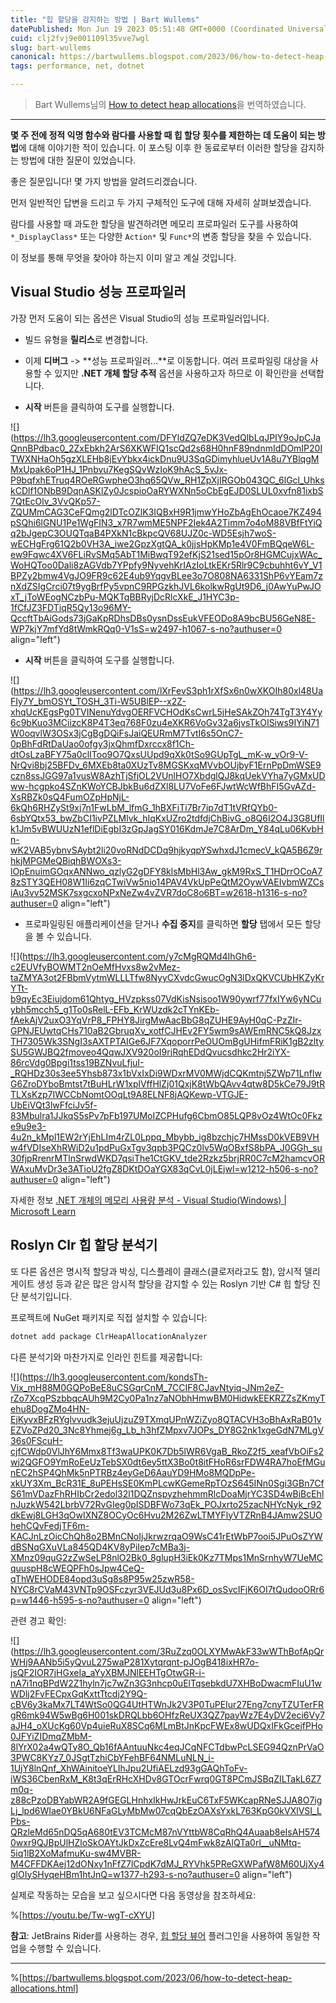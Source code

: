 ```yaml
---
title: "힙 할당을 감지하는 방법 | Bart Wullems"
datePublished: Mon Jun 19 2023 05:51:48 GMT+0000 (Coordinated Universal Time)
cuid: clj2fvj9e001109l35vve7wgl
slug: bart-wullems
canonical: https://bartwullems.blogspot.com/2023/06/how-to-detect-heap-allocations.html
tags: performance, net, dotnet

---
```


> Bart Wullems님의 [How to detect heap allocations](https://bartwullems.blogspot.com/2023/06/how-to-detect-heap-allocations.html)을 번역하였습니다.

---

**몇 주 전에 정적 익명 함수와 람다를 사용할 때 힙 할당 횟수를 제한하는 데 도움이 되는 방법**에 대해 이야기한 적이 있습니다. 이 포스팅 이후 한 동료로부터 이러한 할당을 감지하는 방법에 대한 질문이 있었습니다.

좋은 질문입니다! 몇 가지 방법을 알려드리겠습니다.

먼저 일반적인 답변을 드리고 두 가지 구체적인 도구에 대해 자세히 살펴보겠습니다.

람다를 사용할 때 과도한 할당을 발견하려면 메모리 프로파일러 도구를 사용하여 `*_DisplayClass*` 또는 다양한 `Action*` 및 `Func*`의 변종 할당을 찾을 수 있습니다.

이 정보를 통해 무엇을 찾아야 하는지 이미 알고 계실 것입니다.

## Visual Studio 성능 프로파일러

가장 먼저 도움이 되는 옵션은 Visual Studio의 성능 프로파일러입니다.

* 빌드 유형을 **릴리스**로 변경합니다.
    
* 이제 **디버그** -&gt; **성능 프로파일러...**로 이동합니다. 여러 프로파일링 대상을 사용할 수 있지만 **.NET 개체 할당 추적** 옵션을 사용하고자 하므로 이 확인란을 선택합니다.
    

* **시작** 버튼을 클릭하여 도구를 실행합니다.
    

![](https://lh3.googleusercontent.com/DFYldZQ7eDK3VedQlbLqJPIY9oJpCJaQnnBPdbac0_2ZxEbkh2ArS6XKWFIQ1scQd2s68H0hnF89ndnmIdDOmIP20ITWXNHaOh5gzXLEHb8jEvYbkx4ickDnu9U3SqGDimyhlueUv1A8u7YBlqgMMxUpak6oP1HJ_1Pnbvu7KegSQvWzIoK9hAcS_5vJx-P9bqfxhETruq4ROeRGwpheO3hq65QVw_RH1ZpXjIRGOb043QC_6lGcl_UhkskCDlf1ONbB9DqnASKlZy0JcspioOaRYWXNn5oCbEgEJD0SLUL0xvfn81ixbS7QtEcOlv_3VvQKp57-ZQUMmCAG3CeFQmg2lDTcOZlK3IQBxH9R1jmwYHoZbAgEhOcaoe7KZ494pSQhi6lGNU1Pe1WgFIN3_x7R7wmME5NPF2Iek4A2Timm7o4oM88VBfFtYiQq2bJgepC3OUQTqaB4PXkN1cBkpcQV68UJZ0c-WD5Esjh7woS-wECHgFrg61Q2b0VH3A_iwe2GpzXgtQA_k0jjsHpKMp1e4V0FmBQqeW6L-ew9Fqwc4XV6FLiRvSMq5AbT1MiBwqT92efKjS21sed15pOr8HGMCujxWAc_WoHQToo0Dali8zAGVdb7YPpfy9NyvehKrIAzIoLtkEKr5Rlr9C9cbuhht6vY_V1BPZy2bmw4VgJO9FR9c62E4ub9YqgvBLee3o7O808NA6331ShP6vYEam7znXdZSIgCrci07t9ygBrfPy5vpnC9RPGzkhJVL6kolkwRgUt9D6_j0AwYuPwJOxT_jToWEogNCzbPu-MQKTqBBRyjDcRlcXkE_J1HYC3p-1fCfJZ3FDTiqR5Qy13o96MY-QccftTbAiGods73jGaKpRDhsDBs0ysnDssEukVFEODo8A9bcBU56GeN8E-WP7kjY7mfYd8tWmkRQq0-V1sS=w2497-h1067-s-no?authuser=0 align="left")

* **시작** 버튼을 클릭하여 도구를 실행합니다.
    

![](https://lh3.googleusercontent.com/lXrFevS3ph1rXfSx6n0wXKOIh80xl48UaFIy7Y_bmOSYt_TOSH_3Ti-W5UBlEP--x2Z-xhqUcKEgsPg0TVINenuYdvgOERFVCHOdKsCwrL5jHeSAkZOh74TgT3Y4Yy6c9bKuo3MCiizcK8P4T3eq768F0zu4eXKR6VoGv32a6jvsTkOISiws9IYiN71W0oqvlW3OSx3jCgBgDQiFsJaiQEURmM7TvtI6s5OnC7-0pBhFdRtDaUao0ofgy3jxQhmfDxrccx8f1Ch-dtOsLzaBFY75a0clIToo9O7QxsUUpd9qXk0tSo9GUpTgL_mK-w_vOr9-V-NrQvi8bj25BFDv_6MXEb8ta0XUzTv8MGSKxqMVvbOUjbyF1ErnPpDmWSE9czn8ssJGG97a1vusW8AzhTjSfjOL2VUnlHO7XbdglQJ8kqUekVYha7yGMxUDww-hcgpko4SZnKWoYCBJbkBu6dZXl8LU7VoFe6FJwtWcWfBhFI5GvAZd-XsRBZk0sQ4FumOZpHpNjL-6kQh6RHZySt9xj7n1FwLbM_lfmG_1hBXFjTi7Br7ip7dT1tVRfQYb0-6sbYQtx53_bwZbCI1ivPZLMlvk_hIqKxUZro2tdfdjChBivG_o8Q6I2O4J3G8UfIlk1Jm5vBWUUzN1eflDiEgbI3zGpJagSY016KdmJe7C8ArDm_Y84qLu06KvbHn-wK2VAB5ybnvSAybt2li20voRNdDCDq9hjkyqpYSwhxdJ1cmecV_kQA5B6Z9rhkjMPGMeQBiqhBWOXs3-lOpEnuimGOqxANNwo_qzlyG2gDFY8klsMbHl3Aw_gkM9RxS_T1HDrrOCoA78zSTY3QEH08W1Ii6zqCTwiVw5nio14PAV4VkUpPeQtM2OywVAEIvbmWZCsiAu3vv52MSK7sxgcxoNPxNeZw4vZVR7doC8o6BT=w2618-h1316-s-no?authuser=0 align="left")

* 프로파일링된 애플리케이션을 닫거나 **수집 중지**를 클릭하면 **할당** 탭에서 모든 할당을 볼 수 있습니다.
    

![](https://lh3.googleusercontent.com/y7cMgRQMd4IhGh6-c2EUVfyBOWMT2nOeMfHvxs8w2vMez-taZMYA3ot2FBbmVytmWLLLTfw8NyyCXvdcGwucOgN3lDxQKVCUbHKZyKrYTt-b9qyEc3Eiujdom61Qhtyg_HVzpkss07VdKisNsisoo1W90ywrf77fxIYw6yNCuybh5mcch5_g1To0sRelL-EFb_KrWUzdk2cTYnKEb-fAekAjV2uxO3YqVrP8_FPHY8JirgMwAacBbG8qZUHE9AyH0qC-PzZIr-GPNJEUwtqCHs710aB2GbruqXv_xotfCJHEv2FY5wm9sAWEmRNC5kQ8JzxTH7305Wk3SNgI3sAXTPTAIGe6JF7XqoporrPeOUOmBgUHifmFRiK1gB2zltySU5GWJBQ2fmoveo4QqwJXV920oI9rjRqhEDdQvucsdhkc2Hr2iYX-86rcVdg0Bpgi1tss19BZNvuLfjuI-_RQHDz30s3ee5Yhsb873x1bVxIxDi9WDxrMV0MWjdCQKmtnj5ZWp71LnflwG6ZroDYboBmtst7tBuHLrW1xplVffHlZj01QxjK8tWbQAvv4qtw8D5kCe79J9tRTLXsKzp7IWCCbNomtOOqLt9A8ELNF8jAQKewp-VTGJE-UbEiVQt3lwFfciJv5f-83Mbulra1JJkqS5sPv7pFb197UMoIZCPHufg6CbmO85LQP8vOz4WtOc0Fkze9u9e3-4u2n_kMpl1EW2rYjEhLIm4rZL0Lppq_Mbybb_ig8bzchjc7HMssD0kVEB9VHw4fVDIseXhRWiD2u1pdPuGxTgv3qpb3PQCz0lv5WqOBxfS8bPA_J0GGh_su30fjpRrenrMTlnSrwdWKD7qsiThe1CtGKV_tde2Rzkz5brjRR0C7cM2hamcvORWAxuMvDr3e3ATioU2fgZ8DKtDOaYGX83qCvL0jLEjwl=w1212-h506-s-no?authuser=0 align="left")

자세한 정보 [.NET 개체의 메모리 사용량 분석 - Visual Studio(Windows) | Microsoft Learn](https://learn.microsoft.com/en-us/visualstudio/profiling/dotnet-alloc-tool?view=vs-2022)

## Roslyn Clr 힙 할당 분석기

또 다른 옵션은 명시적 할당과 박싱, 디스플레이 클래스(클로저라고도 함), 암시적 델리게이트 생성 등과 같은 많은 암시적 할당을 감지할 수 있는 Roslyn 기반 C# 힙 할당 진단 분석기입니다.

프로젝트에 NuGet 패키지로 직접 설치할 수 있습니다:

```bash
dotnet add package ClrHeapAllocationAnalyzer
```

다른 분석기와 마찬가지로 인라인 힌트를 제공합니다:

![](https://lh3.googleusercontent.com/kondsTh-Vix_mH88M0GQPoBeE8uCSGqrCnM_7CCIF8CJavNtyiq-JNm2eZ-rZo7XcqPSzbbqcAUh9M2Cy0Pa1nz7aNObhHmwBM0HidwkEEKRZZsZKmyTehu8DogZMo4HN-EjKyvxBFzRYglvvudk3ejuUjzuZ9TXmqUPnWZiZyo8QTACVH3oBhAxRaB01vEZVoZPd20_3Nc8Yhmej6g_Lb_h3hfZMpxv7JOPs_DY8G2nk1xgeGdN7MLgV36s0FScuH-cjfCWdp0VlJhY6Mmx8Tf3waUPK0K7Db5lWR6VgaB_RkoZ2f5_xeafVbOiFs2wj2QGFO9YmRoEeUzTebSX0dt6ey5ttX3Bo0t8itFHoR6srFDW4RA7hoEfMGunEC2hSP4QhMk5nPTRBz4eyGeD6AauYD9HMo8MQDpPe-xkUY3Xm_BcR31E_8uPEHsSE0KmPLcwKGemeRpTOzS645INn0Sgi3GBn7CfS61mVDazFhRHIbCr2edol32l1DQZnspyzhehmmRlcDoaMjrYC3SD4wBiBcEhlnJuzkW542LbrbV72RvGIeg0pISDBFWo73qEk_POJxrto25zacNHYcNyk_r92dkEwj8LGH3qOwIXNZ8OCyOc6Hvu2M26ZwLTMYFlyVTZRnB4JAmw2SUOhehCQvFedjTF6m-KACJnLzOicChQh8o2BMnCNoIjJkrwzrqaO9WsC41rEtWbP7ooi5JPuOsZYWdBSNqGXuVLa845QD4KV8yPiIep7cMBa3j-XMnz09quG2zZwSeLP8nlO2Bk0_8glupH3iEk0Kz7TMps1MnSrnhyW7UeMCquuspH8cWEQPFh0sJpw4CeQ-qThWEHODE84opd3uSg8s8P95w25zwR58-NYC8rCVaM43VNTp9OSFczyr3VEJUd3u8Px6D_osSvcIFjK6OI7tQudooORr6p=w1446-h595-s-no?authuser=0 align="left")

관련 경고 확인:

![](https://lh3.googleusercontent.com/3RuZzq0OLXYMwAkF33wWThBofApQrWHj9AANb5i5yQvuL275waP281Xytqrqnt-pJOgB418ixHR7o-jsQF2IOR7jHGxeIa_aYyXBMJNlEEHTgOtwGR-i-nA7i1nqBPdW2Z1hyln7jc7wZn3G3nhcp0uElTqsebkdU7XHBoDwacmFIuU1wWDlj2FvFECpxGqKxttTtcdj2Y9Q-cBV6y3kaMx7LT4WtSo0QG4UtHTWnJk2V3P0TuPEIur27Eng7cnyTZUTerFRgR6mk94W5wBg6H001skDRQLbb6OHfzReUX3QZ7payWz7E4yDV2eci6Vy7aJH4_oXUcKg60Vp4uieRuX8SCq6MLmBtJnKpcFWEx8wUDQxIFkGcejfPHo0JFYiZIDmqZMbM-8lYrX02a4wQTy8O_Qb16fAAntuuNkc4eqJCqNFCTdbwPcLSEG94QznPrVaO3PWC8KYz7_0JSgtTzhiCbYFehBF64NMLuNLN_i-1UjY8lnQnf_XhWAinitoeYLIhJpu2UfiAELzd93gGAQhToFv-iWS36CbenRxM_K8t3qErRHcXHDv8GTOcrFwrq0GT8PCmJSBqZILTakL6Z7m0q-z88cPzoDBYabWR2A9fGEGLHnhxIkHwJrkEuC6TxF5WKcapRNeSJJA8O7igLj_lpd6WIae0YBkU6NFaGLyMbMw07cqQbEzOAXsYxkL763KpG0kVXlVSI_LPbs-QRzleMd65nDQ5qA680tEV3TCMcM87nVYttbW8CqRhQ4Auaab8eIsAH5740wxr9QJBpUlHZloSkOAYtJkDxZcEre8LvQ4mFwk8zAlQTa0rl__uNMtq-5iq1lB2XoMafmuKu-sw4MVBR-M4CFFDKAej12dONxy1nFfZ7lCpdK7dMJ_RYVhk5PReGXWPafW8M60UjXy4glOIySHyqeHBm1htJnQ=w1377-h293-s-no?authuser=0 align="left")

실제로 작동하는 모습을 보고 싶으시다면 다음 동영상을 참조하세요:

%[https://youtu.be/Tw-wgT-cXYU] 

**참고**: JetBrains Rider를 사용하는 경우, [힙 할당 뷰어](https://plugins.jetbrains.com/plugin/9223-heap-allocations-viewer) 플러그인을 사용하여 동일한 작업을 수행할 수 있습니다.

---

%[https://bartwullems.blogspot.com/2023/06/how-to-detect-heap-allocations.html]
